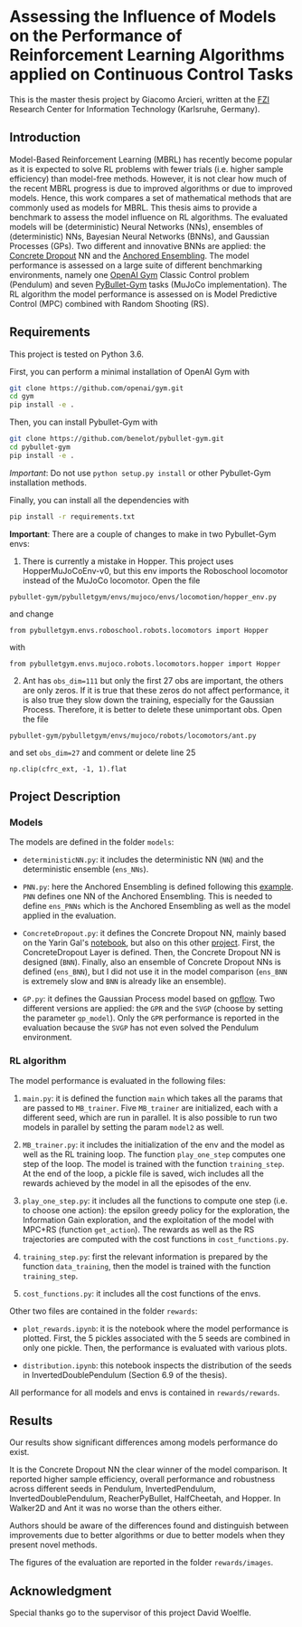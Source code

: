 # Assessing the Influence of Models on the Performance of Reinforcement Learning Algorithms applied on Continuous Control Tasks

This is the master thesis project by Giacomo Arcieri, written at the [FZI](https://www.fzi.de/startseite/) Research Center for Information Technology (Karlsruhe, Germany). 

## Introduction

Model-Based Reinforcement Learning (MBRL) has recently become popular as it is expected to solve RL problems with fewer trials (i.e. higher sample efficiency) than model-free methods. However, it is not clear how much of the recent MBRL progress is due to improved algorithms or due to improved models. Hence, this work compares a set of mathematical methods that are commonly used as models for MBRL. This thesis aims to provide a benchmark to assess the model influence on RL algorithms. The evaluated models will be (deterministic) Neural Networks (NNs), ensembles of (deterministic) NNs, Bayesian Neural Networks (BNNs), and Gaussian Processes (GPs). Two different and innovative BNNs are applied: the [Concrete Dropout](https://arxiv.org/abs/1705.07832) NN and the [Anchored Ensembling](https://arxiv.org/abs/1810.05546). The model performance is assessed on a large suite of different benchmarking environments, namely one [OpenAI Gym](https://github.com/openai/gym) Classic Control problem (Pendulum) and seven [PyBullet-Gym](https://github.com/benelot/pybullet-gym) tasks (MuJoCo implementation). The RL algorithm the model performance is assessed on is Model Predictive Control (MPC) combined with Random Shooting (RS).

## Requirements

This project is tested on Python 3.6.

First, you can perform a minimal installation of OpenAI Gym with

```bash
git clone https://github.com/openai/gym.git
cd gym
pip install -e .
```

Then, you can install Pybullet-Gym with 

```bash
git clone https://github.com/benelot/pybullet-gym.git
cd pybullet-gym
pip install -e .
```

*Important*: Do not use ```python setup.py install``` or other Pybullet-Gym installation methods.

Finally, you can install all the dependencies with 

```bash
pip install -r requirements.txt
```

**Important**: There are a couple of changes to make in two Pybullet-Gym envs:
1) There is currently a mistake in Hopper. This project uses HopperMuJoCoEnv-v0, but this env imports the Roboschool locomotor instead of the MuJoCo locomotor. Open the file
```
pybullet-gym/pybulletgym/envs/mujoco/envs/locomotion/hopper_env.py
``` 
and change 
```
from pybulletgym.envs.roboschool.robots.locomotors import Hopper
``` 
with 
```
from pybulletgym.envs.mujoco.robots.locomotors.hopper import Hopper
```

2) Ant has ```obs_dim=111``` but only the first 27 obs are important, the others are only zeros. If it is true that these zeros do not affect performance, it is also true they slow down the training, especially for the Gaussian Process. Therefore, it is better to delete these unimportant obs. Open the file
```
pybullet-gym/pybulletgym/envs/mujoco/robots/locomotors/ant.py
``` 
and set ```obs_dim=27``` and comment or delete line 25
```
np.clip(cfrc_ext, -1, 1).flat
```

## Project Description

### Models

The models are defined in the folder ```models```:

- ```deterministicNN.py```: it includes  the deterministic NN (```NN```) and the deterministic ensemble (```ens_NNs```).

- ```PNN.py```: here the Anchored Ensembling is defined following this [example](https://github.com/TeaPearce/Bayesian_NN_Ensembles). ```PNN``` defines one NN of the Anchored Ensembling. This is needed to define ```ens_PNNs``` which is the Anchored Ensembling as well as the model applied  in the evaluation.

- ```ConcreteDropout.py```: it defines the Concrete Dropout NN, mainly based on the Yarin Gal's [notebook](https://github.com/yaringal/ConcreteDropout/blob/master/concrete-dropout-keras.ipynb), but also on this other [project](https://github.com/exoml/plan-net). First, the ConcreteDropout Layer is defined. Then, the Concrete Dropout NN is designed (```BNN```). Finally, also an ensemble of Concrete Dropout NNs is defined (```ens_BNN```), but I did not use it in the model comparison (```ens_BNN``` is extremely slow and ```BNN``` is already like an ensemble).

- ```GP.py```: it defines the Gaussian Process model based on [gpflow](https://github.com/GPflow/GPflow). Two different versions are applied: the ```GPR``` and the ```SVGP``` (choose by setting the parameter ```gp_model```). Only the ```GPR``` performance is reported in the evaluation because the ```SVGP``` has not even solved the Pendulum environment.

### RL algorithm

The model performance is evaluated in the following files:

1) ```main.py```: it is defined the function ```main``` which takes all the params that are passed to ```MB_trainer```. Five ```MB_trainer``` are initialized, each with a different seed, which are run in parallel. It is also possible to run two models in parallel by setting the param ```model2``` as well. 

2) ```MB_trainer.py```: it includes the initialization of the env and the model as well as the RL training loop. The function ```play_one_step``` computes one step of the loop. The model is trained with the function ```training_step```. At the end of the loop, a pickle file is saved, wich includes all the rewards achieved by the model in all the episodes of the env.

3) ```play_one_step.py```: it includes all the functions to compute one step (i.e. to choose one action): the epsilon greedy policy for the exploration, the Information Gain exploration, and the exploitation of the model with MPC+RS (function ```get_action```). The rewards as well as the RS trajectories are computed with the cost functions in ```cost_functions.py```.

4) ```training_step.py```: first the relevant information is prepared by the function ```data_training```, then the model is trained with the function ```training_step```.

5) ```cost_functions.py```: it includes all the cost functions of the envs. 

Other two files are contained in the folder ```rewards```:

- ```plot_rewards.ipynb```: it is the notebook where the model performance is plotted. First, the 5 pickles associated with the 5 seeds are combined in only one pickle. Then, the performance is evaluated with various plots. 

- ```distribution.ipynb```: this notebook inspects the distribution of the seeds in InvertedDoublePendulum (Section 6.9 of the thesis).

All performance for all models and envs is contained in ```rewards/rewards```.

## Results

Our results show significant differences among models performance do exist. 

It is the Concrete Dropout NN the clear winner of the model comparison. It reported higher sample efficiency, overall performance and robustness across different seeds in Pendulum, InvertedPendulum, InvertedDoublePendulum, ReacherPyBullet, HalfCheetah, and Hopper. In Walker2D and Ant it was no worse than the others either. 

Authors should be aware of the differences found and distinguish between improvements due to better algorithms or due to better models when they present novel methods. 

The figures of the evaluation are reported in the folder ```rewards/images```.

## Acknowledgment

Special thanks go to the supervisor of this project David Woelfle. 
